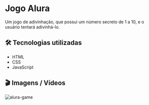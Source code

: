 # Jogo Alura
 Um jogo de adivinhação, que possui um número secreto de 1 a 10, e o usuário tentará adivinhá-lo.

## 🛠️ Tecnologias utilizadas
- HTML
- CSS 
- JavaScript

## 🎬 Imagens / Vídeos 

![alura-game](https://github.com/Mctks2/alura-game/assets/62295808/cb5f89fb-08d8-431f-a4f9-e7e67bdc0ec2)

